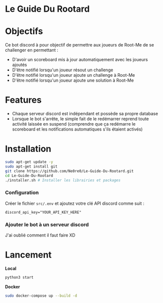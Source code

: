 
# Le Guide Du Rootard

# Objectifs

Ce bot discord à pour objectif de permettre aux joueurs de Root-Me de se challenger en permettant :

- D'avoir un scoreboard mis à jour automatiquement avec les joueurs ajoutés
- D'être notifié lorsqu'un joueur résout un challenge
- D'être notifié lorsqu'un joueur ajoute un challenge à Root-Me
- D'être notifié lorsqu'un joueur ajoute une solution à Root-Me

# Features

- Chaque serveur discord est indépendant et possède sa propre database
- Lorsque le bot s'arrête, le simple fait de le redémarrer reprend toute activité laissée en suspend (comprendre que ça redémarre le scoreboard et les notifications automatiques s'ils étaient activés)  

# Installation


```bash
sudo apt-get update -y
sudo apt-get install git
git clone https://github.com/Ne0re0/Le-Guide-Du-Rootard.git
cd Le-Guide-Du-Rootard
./installer.sh # Installer les librairies et packages
```

### Configuration

Créer le fichier `src/.env` et ajoutez votre clé API discord comme suit :
```
discord_api_key="YOUR_API_KEY_HERE"
```

### Ajouter le bot à un serveur discord

J'ai oublié comment il faut faire XD

# Lancement

**Local**
```bash
python3 start
```

**Docker**
```bash
sudo docker-compose up --build -d
```